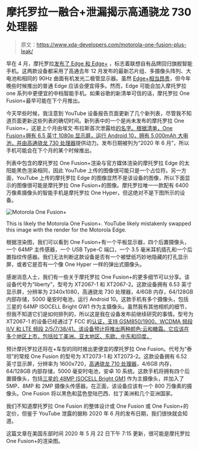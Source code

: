 # 摩托罗拉一融合+泄漏揭示高通骁龙 730 处理器

> 原文：<https://www.xda-developers.com/motorola-one-fusion-plus-leak/>

早在 4 月，摩托罗拉[发布了 Edge 和 Edge+](https://www.xda-developers.com/motorola-edge-edge-plus-announced/) ，标志着联想自有品牌回归旗舰智能手机。这两款设备都采用了高通去年 12 月发布的最新芯片组、多摄像头阵列、大电池和相同的 90Hz 曲面有机发光二极管显示器。虽然 [Edge+相当昂贵](https://www.xda-developers.com/motorola-edge-plus-90hz-waterfall-display-snapdragon-865-108mp-camera-launch-india/)，但今年晚些时候推出的普通 Edge 应该会便宜得多。然而，Edge 可能会加入摩托罗拉 one 系列中更便宜的中档智能手机。如果谷歌的新清单可信的话，摩托罗拉 One Fusion+最早可能在下个月推出。

今天早些时候，我注意到 YouTube 设备报告页面更新了几个新列表，尽管我不知道页面更新这些列表的确切时间。新列表中的一个是尚未发布的摩托罗拉 One Fusion+，这是上个月由埃文·布拉斯首次泄露给[的名字。根据清单，One Fusion+拥有 6.5 英寸 1080p 显示屏，运行 Android 10，拥有 5,000mAh 大电池，并由](https://twitter.com/evleaks/status/1251740600766005248)[高通骁龙 730 处理器](https://www.xda-developers.com/qualcomm-snapdragon-665-snapdragon-730g/)提供动力。发布日期被列为“2020 年 6 月”，所以手机可能会在下个月的某个时候推出。

列表中包含的摩托罗拉 One Fusion+渲染与官方媒体渲染的摩托罗拉 Edge 的太阳能黑色渲染相同，因此 YouTube 上传的图像很可能只是一个占位符。另一方面，YouTube 上传的摩托罗拉 Edge 的图像显然不是该设备的图像，所以下面显示的图像很可能是摩托罗拉 One Fusion+的图像。摩托罗拉唯一一款配有 6400 万像素摄像头的智能手机是摩托罗拉 One Hyper，但这绝对不是下图所示的设备。

 <picture>![Motorola One Fusion+](img/b04c00140f9048251eb472767257b09f.png)</picture> 

This is likely the Motorola One Fusion+. YouTube likely mistakenly swapped this image with the render for the Motorola Edge.

根据渲染图，我们可以看到 One Fusion+有一个平板显示器，四个后置摄像头，一个 64MP 主传感器，一个 USB Type-C 端口，一个 3.5 毫米耳机插孔和一个后置指纹传感器。我们无法判断这款设备是否有一个被壁纸巧妙地隐藏的打孔显示屏，或者它是否有一个像 One Hyper 一样的弹出式摄像头。

感谢消息人士，我们有一些关于摩托罗拉 One Fusion+的更多细节可以分享。该设备代号为“liberty”，型号为 XT2067-1 和 XT2067-2。这款设备拥有 6.53 英寸显示屏，分辨率为 2340x1080，高通骁龙 730 处理器，4/6GB 内存，64/128GB 内部存储，5000 毫安时电池，运行 Android 10。这款手机有多个摄像头，包括三星的 64MP ISOCELL Bright GW1 作为主摄像头。虽然我有其他相机的细节，但我不知道它们是如何排列的，所以这是我在设备发布前继续研究的事情。型号为 XT2067-1 的设备已经通过了 FCC 的[认证，支持 GSM850/1900、WCDMA 频段 II/V 和 LTE 频段 2/5/7/38/41。该设备预计将推出两种颜色:云和糖霜。它应该在多个地区上市，包括拉丁美洲、亚太地区、东欧、中东和印度。](https://fccid.io/IHDT56YR1/)

预计摩托罗拉还将在+车型的同时推出更便宜的摩托罗拉 One Fusion。代号为“泰坦”的常规 One Fusion 的型号为 XT2073-1 和 XT2073-2。这款设备拥有 6.52 英寸显示屏，分辨率为 1600x720，[高通骁龙 710 处理器](https://www.xda-developers.com/qualcomm-snapdragon-710-announcement/)，4/6GB 内存，64/128GB 内部存储，5000 毫安时电池，安卓 10 系统。这款手机将拥有四个后置摄像头，包括[三星的 48MP ISOCELL Bright GM1](https://www.xda-developers.com/samsung-32mp-48mp-isocell-camera-sensors/) 作为主摄像头，并加入了 5MP、8MP 和 2MP 摄像头传感器。在正面，该设备应该有一个 800 万像素的摄像头。One Fusion 将以黑色和蓝色登陆巴西、拉丁美洲和几个亚洲国家。

我们不知道摩托罗拉 One Fusion 的整体设计或 One Fusion 或 One Fusion+的定价，但鉴于 YouTube 泄露的据称 2020 年 6 月的发布日期，我们很快就会知道。

这篇文章在美国东部时间 2020 年 5 月 22 日下午 7:15 更新，很可能是摩托罗拉 One Fusion+的渲染图。
